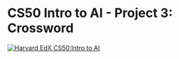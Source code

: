 # CS50 Intro to AI - Project 3: Crossword

[![Harvard EdX CS50:Intro to AI](http://img.youtube.com/vi/OhDd-5Ijix0/0.jpg)](https://youtu.be/OhDd-5Ijix0)

